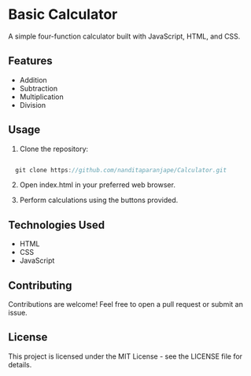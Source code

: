 # Basic Calculator
A simple four-function calculator built with JavaScript, HTML, and CSS.

## Features
- Addition
- Subtraction
- Multiplication
- Division

## Usage
1. Clone the repository:
```javascript

  git clone https://github.com/nanditaparanjape/Calculator.git
```

2. Open index.html in your preferred web browser.

3. Perform calculations using the buttons provided.

## Technologies Used
- HTML
- CSS
- JavaScript

## Contributing
Contributions are welcome! Feel free to open a pull request or submit an issue.

## License
This project is licensed under the MIT License - see the LICENSE file for details.
